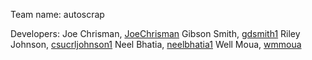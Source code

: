 Team name: autoscrap

Developers:
Joe Chrisman, [JoeChrisman](https://github.com/JoeChrisman)
Gibson Smith, [gdsmith1](https://github.com/gdsmith1)
Riley Johnson, [csucrljohnson1](https://github.com/csucrljohnson1)
Neel Bhatia, [neelbhatia1](https://github.com/neelbhatia1)
Well Moua, [wmmoua](https://github.com/wmmoua)
